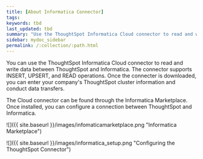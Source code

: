 ```yaml
---
title: [About Informatica Connector]
tags:
keywords: tbd
last_updated: tbd
summary: "Use the ThoughtSpot Informatica Cloud connector to read and write data."
sidebar: mydoc_sidebar
permalink: /:collection/:path.html
---
```

You can use the ThoughtSpot Informatica Cloud connector to read and write data between ThoughtSpot and Informatica. The connector supports INSERT, UPSERT, and READ operations. Once the connecter is downloaded, you can enter your company's ThoughtSpot cluster information and conduct data transfers.

The Cloud connector can be found through the Informatica Marketplace. Once installed, you can configure a connection between ThoughtSpot and Informatica.

![]({{ site.baseurl }}/images/infomaticamarketplace.png "Informatica Marketplace")

![]({{ site.baseurl }}/images/informatica_setup.png "Configuring the ThoughtSpot Connector")
